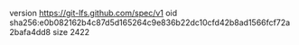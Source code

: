 version https://git-lfs.github.com/spec/v1
oid sha256:e0b082162b4c87d5d165264c9e836b22dc10cfd42b8ad1566fcf72a2bafa4dd8
size 2422
